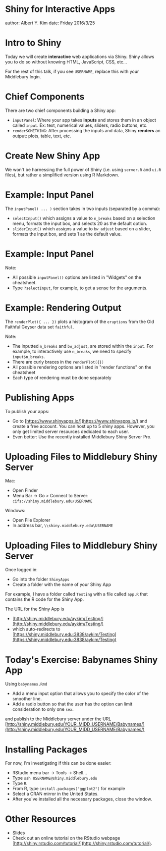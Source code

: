 Shiny for Interactive Apps
========================================================
author: Albert Y. Kim
date: Friday 2016/3/25




Intro to Shiny
========================================================

Today we will create **interactive** web applications via Shiny.  Shiny allows
you to do so without knowing HTML, JavaScript, CSS, etc...

For the rest of this talk, if you see `USERNAME`, replace this with your
Middlebury login.



Chief Components
========================================================

There are two chief components building a Shiny app:

* `inputPanel`:  Where your app takes **inputs** and stores them in an object
called `input`.  Ex: text, numerical values, sliders, radio buttons, etc.
* `renderSOMETHING`: After processing the inputs and data, Shiny **renders** an
output: plots, table, text, etc.





Create New Shiny App
========================================================

We won't be harnessing the full power of Shiny (i.e. using `server.R` and `ui.R` files),
but rather a simplified version using R Markdown.






Example:  Input Panel
========================================================

The `inputPanel( ... )` section takes in two inputs (separated by a comma):

* `selectInput()` which assigns a value to `n_breaks` based on a selection menu, formats the input box, and selects 20 as the default option.
* `sliderInput()` which assigns a value to `bw_adjust` based on a slider, formats the input box, and sets 1 as the default value.





Example:  Input Panel
========================================================

Note:

* All possible `inputPanel()` options are listed in "Widgets" on the cheatsheet.
* Type `?selectInput`, for example, to get a sense for the arguments.





Example:  Rendering Output
========================================================

The `renderPlot({ ... })` plots a histogram of the `eruptions` from the Old Faithful Geyser data set `faithful`.

Note:

* The inputted `n_breaks` and `bw_adjust`, are stored within the `input`.  For example, to interactively use `n_breaks`, we need to specify `input$n_breaks`.
* There are curly braces in the `renderPlot({})`
* All possible rendering options are listed in "render functions" on the cheatsheet
* Each type of rendering must be done separately





Publishing Apps
========================================================

To publish your apps: 

* Go to [https://www.shinyapps.io/](https://www.shinyapps.io/) and create a free
account. You can host up to 5 shiny apps. However, you only get limited server
resources dedicated to each user.
* Even better: Use the recently installed Middlebury Shiny Server Pro.





Uploading Files to Middlebury Shiny Server
========================================================

Mac:
* Open Finder
* Menu Bar -> Go > Connect to Server: `cifs://shiny.middlebury.edu/USERNAME`

Windows:

* Open File Explorer
* In address bar, `\\shiny.middlebury.edu\USERNAME`





Uploading Files to Middlebury Shiny Server
========================================================

Once logged in:

* Go into the folder `ShinyApps`
* Create a folder with the name of your Shiny App

For example, I have a folder called `Testing` with a file called `app.R` that
contains the R code for the Shiny App.

The URL for the Shiny App is
* [http://shiny.middlebury.edu/aykim/Testing/](http://shiny.middlebury.edu/aykim/Testing/)
* which auto-redirects to [https://shiny.middlebury.edu:3838/aykim/Testing](https://shiny.middlebury.edu:3838/aykim/Testing)





Today's Exercise: Babynames Shiny App
========================================================

Using `babynames.Rmd`

* Add a menu input option that allows you to specify the color of the smoother
line.
* Add a radio button so that the user has the option can limit consideration to
only one `sex`.

and publish to the Middlebury server under the URL [http://shiny.middlebury.edu/YOUR_MIDD_USERNAME/Babynames/](http://shiny.middlebury.edu/YOUR_MIDD_USERNAME/Babynames/)





Installing Packages
========================================================

For now, I'm investigating if this can be done easier:

* RStudio menu bar -> Tools -> Shell...
* Type `ssh USERNAME@shiny.middlebury.edu`
* Type `R`.
* From R, type `install.packages("ggplot2")` for example
* Select a CRAN mirror in the United States.
* After you've installed all the necessary packages, close the window.



Other Resources 
========================================================

* Slides 
* Check out an online tutorial on the RStudio webpage
[http://shiny.rstudio.com/tutorial/](http://shiny.rstudio.com/tutorial/).


